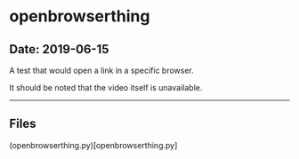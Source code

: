# openbrowserthing

## Date: 2019-06-15

A test that would open a link in a specific browser.

It should be noted that the video itself is unavailable.

-----

## Files

(openbrowserthing.py)[openbrowserthing.py]